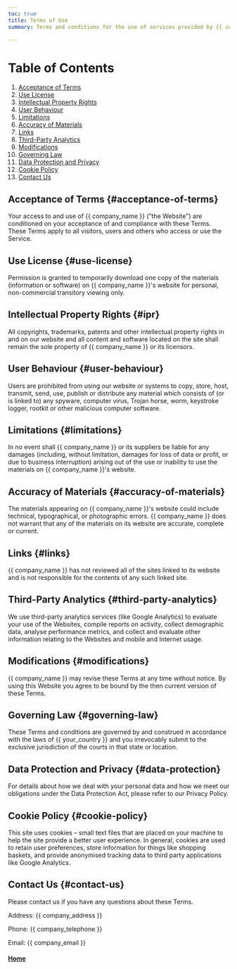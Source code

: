 ```yaml
---
toc: true
title: Terms of Use
summary: Terms and conditions for the use of services provided by {{ company_name }}

---
```


# Table of Contents
1. [Acceptance of Terms](#acceptance-of-terms)
2. [Use License](#use-license)
3. [Intellectual Property Rights](#ipr)
4. [User Behaviour](#user-behaviour)
5. [Limitations](#limitations)
6. [Accuracy of Materials](#accuracy-of-materials)
7. [Links](#links)
8. [Third-Party Analytics](#third-party-analytics)
9. [Modifications](#modifications)
10. [Governing Law](#governing-law)
11. [Data Protection and Privacy](#data-protection)
12. [Cookie Policy](#cookie-policy)
13. [Contact Us](#contact-us)

## Acceptance of Terms {#acceptance-of-terms}

Your access to and use of {{ company_name }} ("the Website") are conditioned on your acceptance of and compliance with these Terms. These Terms apply to all visitors, users and others who access or use the Service.

## Use License {#use-license}

Permission is granted to temporarily download one copy of the materials (information or software) on {{ company_name }}'s website for personal, non-commercial transitory viewing only.

## Intellectual Property Rights {#ipr}

All copyrights, trademarks, patents and other intellectual property rights in and on our website and all content and software located on the site shall remain the sole property of {{ company_name }} or its licensors.

## User Behaviour {#user-behaviour}

Users are prohibited from using our website or systems to copy, store, host, transmit, send, use, publish or distribute any material which consists of (or is linked to) any spyware, computer virus, Trojan horse, worm, keystroke logger, rootkit or other malicious computer software.

## Limitations {#limitations}

In no event shall {{ company_name }} or its suppliers be liable for any damages (including, without limitation, damages for loss of data or profit, or due to business interruption) arising out of the use or inability to use the materials on {{ company_name }}'s website.

## Accuracy of Materials {#accuracy-of-materials}

The materials appearing on {{ company_name }}'s website could include technical, typographical, or photographic errors. {{ company_name }} does not warrant that any of the materials on its website are accurate, complete or current.

## Links {#links}

{{ company_name }} has not reviewed all of the sites linked to its website and is not responsible for the contents of any such linked site.

## Third-Party Analytics {#third-party-analytics}

We use third-party analytics services (like Google Analytics) to evaluate your use of the Websites, compile reports on activity, collect demographic data, analyse performance metrics, and collect and evaluate other information relating to the Websites and mobile and Internet usage.

## Modifications {#modifications}

{{ company_name }} may revise these Terms at any time without notice. By using this Website you agree to be bound by the then current version of these Terms.

## Governing Law {#governing-law}

These Terms and conditions are governed by and construed in accordance with the laws of {{ your_country }} and you irrevocably submit to the exclusive jurisdiction of the courts in that state or location.

## Data Protection and Privacy {#data-protection}

For details about how we deal with your personal data and how we meet our obligations under the Data Protection Act, please refer to our Privacy Policy.

## Cookie Policy {#cookie-policy}

This site uses cookies – small text files that are placed on your machine to help the site provide a better user experience. In general, cookies are used to retain user preferences, store information for things like shopping baskets, and provide anonymised tracking data to third party applications like Google Analytics.

## Contact Us {#contact-us}

Please contact us if you have any questions about these Terms.

Address: {{ company_address }}

Phone: {{ company_telephone }}

Email: {{ company_email }}

#### __[Home](/)__
